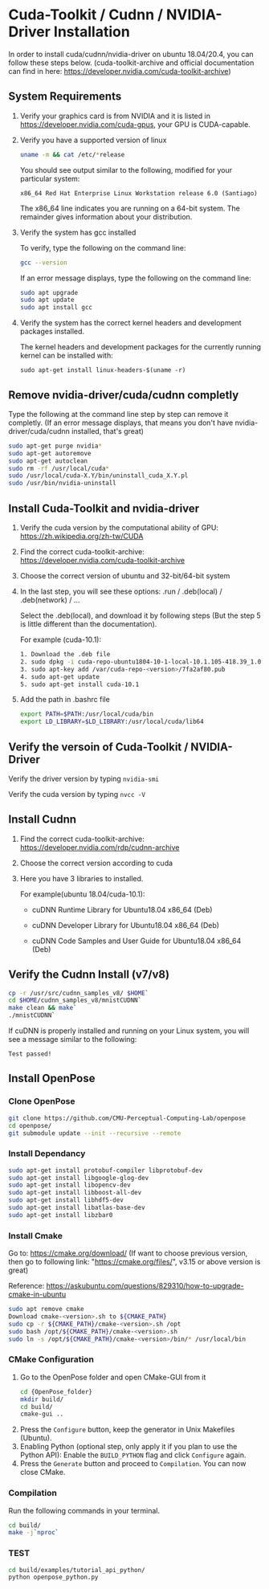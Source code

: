 # Cuda-Toolkit / Cudnn / NVIDIA-Driver Installation

In order to install cuda/cudnn/nvidia-driver on ubuntu 18.04/20.4, you can follow these steps below. (cuda-toolkit-archive and official documentation can find in here: https://developer.nvidia.com/cuda-toolkit-archive)

## System Requirements

1.  Verify your graphics card is from NVIDIA and it is listed in https://developer.nvidia.com/cuda-gpus, your GPU is CUDA-capable.

2.  Verify you have a supported version of linux

    ```bash
    uname -m && cat /etc/*release
    ```

    You should see output similar to the following, modified for your particular system:

    `x86_64 Red Hat Enterprise Linux Workstation release 6.0 (Santiago)`

    The x86_64 line indicates you are running on a 64-bit system. The remainder gives information about your distribution.

3.  Verify the system has gcc installed

    To verify, type the following on the command line:

    ```bash
    gcc --version
    ```

    If an error message displays, type the following on the command line:

    ```bash
    sudo apt upgrade
    sudo apt update
    sudo apt install gcc
    ```

4.  Verify the system has the correct kernel headers and development packages installed.

    The kernel headers and development packages for the currently running kernel can be installed with:

    `sudo apt-get install linux-headers-$(uname -r)`

## Remove nvidia-driver/cuda/cudnn completly

Type the following at the command line step by step can remove it completly. (If an error message displays, that means you don't have nvidia-driver/cuda/cudnn installed, that's great)

```bash
sudo apt-get purge nvidia*
sudo apt-get autoremove
sudo apt-get autoclean
sudo rm -rf /usr/local/cuda*
sudo /usr/local/cuda-X.Y/bin/uninstall_cuda_X.Y.pl
sudo /usr/bin/nvidia-uninstall
```

## Install Cuda-Toolkit and nvidia-driver

1. Verify the cuda version by the computational ability of GPU: https://zh.wikipedia.org/zh-tw/CUDA

2. Find the correct cuda-toolkit-archive: https://developer.nvidia.com/cuda-toolkit-archive

3. Choose the correct version of ubuntu and 32-bit/64-bit system

4. In the last step, you will see these options: .run / .deb(local) / .deb(network) / ...

    Select the .deb(local), and download it by following steps (But the step 5 is little different than the documentation).

    For example (cuda-10.1):

    ```bash
    1. Download the .deb file
    2. sudo dpkg -i cuda-repo-ubuntu1804-10-1-local-10.1.105-418.39_1.0-1_amd64.deb
    3. sudo apt-key add /var/cuda-repo-<version>/7fa2af80.pub
    4. sudo apt-get update
    5. sudo apt-get install cuda-10.1
    ```

5. Add the path in .bashrc file

    ```bash
    export PATH=$PATH:/usr/local/cuda/bin
    export LD_LIBRARY=$LD_LIBRARY:/usr/local/cuda/lib64
    ```

## Verify the versoin of Cuda-Toolkit / NVIDIA-Driver

Verify the driver version by typing `nvidia-smi`

Verify the cuda version by typing `nvcc -V`

## Install Cudnn

1. Find the correct cuda-toolkit-archive: https://developer.nvidia.com/rdp/cudnn-archive
2. Choose the correct version according to cuda
3. Here you have 3 libraries to installed.

    For example(ubuntu 18.04/cuda-10.1):

    - cuDNN Runtime Library for Ubuntu18.04 x86_64 (Deb)

    - cuDNN Developer Library for Ubuntu18.04 x86_64 (Deb)

    - cuDNN Code Samples and User Guide for Ubuntu18.04 x86_64 (Deb)

## Verify the Cudnn Install (v7/v8)

```bash
cp -r /usr/src/cudnn_samples_v8/ $HOME`
cd $HOME/cudnn_samples_v8/mnistCUDNN`
make clean && make`
./mnistCUDNN`
```

If cuDNN is properly installed and running on your Linux system, you will see a message similar to the following:

`Test passed!`

## Install OpenPose

### Clone OpenPose

```bash
git clone https://github.com/CMU-Perceptual-Computing-Lab/openpose
cd openpose/
git submodule update --init --recursive --remote
```

### Install Dependancy

```bash
sudo apt-get install protobuf-compiler libprotobuf-dev
sudo apt-get install libgoogle-glog-dev
sudo apt-get install libopencv-dev
sudo apt-get install libboost-all-dev
sudo apt-get install libhdf5-dev
sudo apt-get install libatlas-base-dev
sudo apt-get install libzbar0
```

### Install Cmake

Go to: https://cmake.org/download/ (If want to choose previous version, then go to following link: "https://cmake.org/files/", v3.15 or above version is great)

Reference: https://askubuntu.com/questions/829310/how-to-upgrade-cmake-in-ubuntu

```bash
sudo apt remove cmake
Download cmake-<version>.sh to ${CMAKE_PATH}
sudo cp -r ${CMAKE_PATH}/cmake-<version>.sh /opt
sudo bash /opt/${CMAKE_PATH}/cmake-<version>.sh
sudo ln -s /opt/${CMAKE_PATH}/cmake-<version>/bin/* /usr/local/bin
```

### CMake Configuration

1. Go to the OpenPose folder and open CMake-GUI from it
    ```bash
    cd {OpenPose_folder}
    mkdir build/
    cd build/
    cmake-gui ..
    ```
2. Press the `Configure` button, keep the generator in Unix Makefiles (Ubuntu).
3. Enabling Python (optional step, only apply it if you plan to use the Python API): Enable the `BUILD_PYTHON` flag and click `Configure` again.
4. Press the `Generate` button and proceed to `Compilation`. You can now close CMake.

### Compilation

Run the following commands in your terminal.

```bash
cd build/
make -j`nproc`
```

### TEST

```bash
cd build/examples/tutorial_api_python/
python openpose_python.py
```
